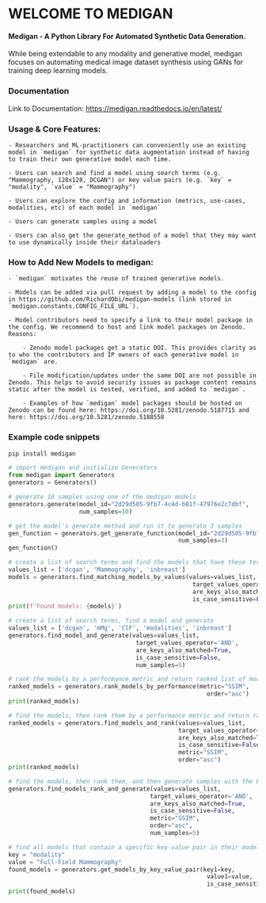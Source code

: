 # WELCOME TO MEDIGAN

#### Medigan - A Python Library For Automated Synthetic Data Generation.

While being extendable to any modality and generative model, medigan focuses on automating medical image dataset synthesis using GANs for training deep learning models.

### Documentation
Link to Documentation: https://medigan.readthedocs.io/en/latest/

### Usage & Core Features:

    - Researchers and ML-practitioners can conveniently use an existing model in `medigan` for synthetic data augmentation instead of having to train their own generative model each time.

    - Users can search and find a model using search terms (e.g. "Mammography, 128x128, DCGAN") or key value pairs (e.g. `key` = "modality", `value` = "Mammography")

    - Users can explore the config and information (metrics, use-cases, modalities, etc) of each model in `medigan`

    - Users can generate samples using a model

    - Users can also get the generate_method of a model that they may want to use dynamically inside their dataloaders

### How to Add New Models to medigan:

    - `medigan` motivates the reuse of trained generative models.

    - Models can be added via pull request by adding a model to the config in https://github.com/RichardObi/medigan-models (link stored in `medigan.constants.CONFIG_FILE_URL`).

    - Model contributors need to specify a link to their model package in the config. We recommend to host and link model packages on Zenodo. Reasons:

        - Zenodo model packages get a static DOI. This provides clarity as to who the contributors and IP owners of each generative model in `medigan` are.

        - File modification/updates under the same DOI are not possible in Zenodo. This helps to avoid security issues as package content remains static after the model is tested, verified, and added to `medigan`.

        - Examples of how `medigan` model packages should be hosted on Zenodo can be found here: https://doi.org/10.5281/zenodo.5187715 and here: https://doi.org/10.5281/zenodo.5188558


### Example code snippets

```python
pip install medigan
```

```python
# import medigan and initialize Generators
from medigan import Generators
generators = Generators()
```

```python
# generate 10 samples using one of the medigan models
generators.generate(model_id="2d29d505-9fb7-4c4d-b81f-47976e2c7dbf",
                    num_samples=10)
```

```python
# get the model's generate method and run it to generate 3 samples
gen_function = generators.get_generate_function(model_id="2d29d505-9fb7-4c4d-b81f-47976e2c7dbf", 
                                                num_samples=3)
gen_function()
```

```python
# create a list of search terms and find the models that have these terms in their config.
values_list = ['dcgan', 'Mammography', 'inbreast']
models = generators.find_matching_models_by_values(values=values_list, 
                                                    target_values_operator='AND', 
                                                    are_keys_also_matched=True, 
                                                    is_case_sensitive=False)
print(f'Found models: {models}')
```

```python
# create a list of search terms, find a model and generate
values_list = ['dcgan', 'mMg', 'ClF', 'modalities', 'inbreast']
generators.find_model_and_generate(values=values_list, 
                                    target_values_operator='AND', 
                                    are_keys_also_matched=True, 
                                    is_case_sensitive=False, 
                                    num_samples=5)
```

```python
# rank the models by a performance metric and return ranked list of models
ranked_models = generators.rank_models_by_performance(metric="SSIM", 
                                                        order="asc")
print(ranked_models)
```

```python
# find the models, then rank them by a performance metric and return ranked list of models
ranked_models = generators.find_models_and_rank(values=values_list, 
                                                target_values_operator='AND',
                                                are_keys_also_matched=True,
                                                is_case_sensitive=False, 
                                                metric="SSIM", 
                                                order="asc")
print(ranked_models)
```

```python
# find the models, then rank them, and then generate samples with the best ranked model.
generators.find_models_rank_and_generate(values=values_list, 
                                        target_values_operator='AND',
                                        are_keys_also_matched=True,
                                        is_case_sensitive=False, 
                                        metric="SSIM", 
                                        order="asc", 
                                        num_samples=5)
```

```python
# find all models that contain a specific key-value pair in their model config.
key = "modality"
value = "Full-Field Mammography"
found_models = generators.get_models_by_key_value_pair(key1=key, 
                                                        value1=value, 
                                                        is_case_sensitive=False)
print(found_models)
```
